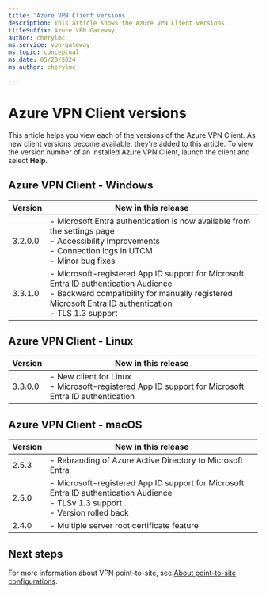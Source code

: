 ```yaml
---
title: 'Azure VPN Client versions'
description: This article shows the Azure VPN Client versions.
titleSuffix: Azure VPN Gateway
author: cherylmc
ms.service: vpn-gateway
ms.topic: conceptual
ms.date: 05/20/2024
ms.author: cherylmc

---
```

# Azure VPN Client versions

This article helps you view each of the versions of the Azure VPN Client. As new client versions become available, they're added to this article. To view the version number of an installed Azure VPN Client, launch the client and select **Help**.

## Azure VPN Client - Windows

| Version | New in this release |
|---|---|
| 3.2.0.0 | - Microsoft Entra authentication is now available from the settings page<br> - Accessibility Improvements<br>- Connection logs in UTCM<br>- Minor bug fixes
| 3.3.1.0 | - Microsoft-registered App ID support for Microsoft Entra ID authentication Audience<br> - Backward compatibility for manually registered Microsoft Entra ID authentication<br> - TLS 1.3 support|

## Azure VPN Client - Linux

| Version | New in this release |
|---|---|
| 3.3.0.0 | - New client for Linux<br>- Microsoft-registered App ID support for Microsoft Entra ID authentication|

## Azure VPN Client - macOS

| Version | New in this release |
|---|---|
| 2.5.3 | - Rebranding of Azure Active Directory to Microsoft Entra |
| 2.5.0 | - Microsoft-registered App ID support for Microsoft Entra ID authentication Audience<br> - TLSv 1.3 support<br> - Version rolled back |
| 2.4.0 | - Multiple server root certificate feature |

## Next steps

For more information about VPN point-to-site, see [About point-to-site configurations](point-to-site-about.md).
